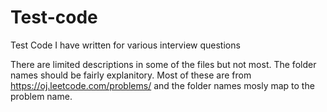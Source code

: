 Test-code
=========

Test Code I have written for various interview questions

There are limited descriptions in some of the files but not most. The folder names should be fairly explanitory. Most of these are from https://oj.leetcode.com/problems/ and the folder names mosly map to the problem name.
